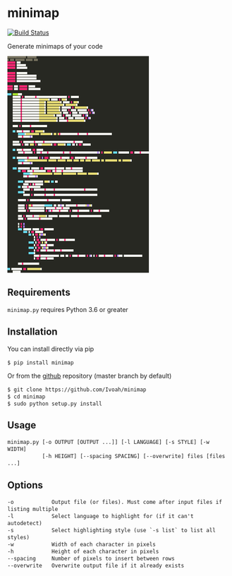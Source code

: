 # minimap

[![Build Status](https://travis-ci.org/Ivoah/minimap.svg?branch=master)](https://travis-ci.org/Ivoah/minimap)

Generate minimaps of your code

![example](https://raw.githubusercontent.com/Ivoah/minimap/master/minimap.png)

## Requirements

`minimap.py` requires Python 3.6 or greater

## Installation
You can install directly via pip
```shell
$ pip install minimap
```

Or from the [github](https://github.com/Ivoah/minimap) repository (master branch by default)
```shell
$ git clone https://github.com/Ivoah/minimap
$ cd minimap
$ sudo python setup.py install
```

## Usage

```
minimap.py [-o OUTPUT [OUTPUT ...]] [-l LANGUAGE] [-s STYLE] [-w WIDTH]
           [-h HEIGHT] [--spacing SPACING] [--overwrite] files [files ...]
```

## Options

```
-o            Output file (or files). Must come after input files if listing multiple
-l            Select language to highlight for (if it can't autodetect)
-s            Select highlighting style (use `-s list` to list all styles)
-w            Width of each character in pixels
-h            Height of each character in pixels
--spacing     Number of pixels to insert between rows
--overwrite   Overwrite output file if it already exists
```
